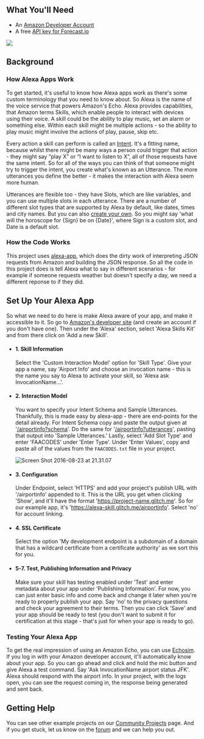 ## What You'll Need

*   An [Amazon Developer Account](https://developer.amazon.com)
*   A free [API key for Forecast.io](https://darksky.net/dev/account)

![](https://cdn.glitch.com/681cc882-059d-4b05-a1f6-6cbc099cc79c%2FalexaBriefingSkill.png)

## Background

### How Alexa Apps Work

To get started, it's useful to know how Alexa apps work as there's some custom terminology that you need to know about. So Alexa is the name of the voice service that powers Amazon's Echo. Alexa provides capabilities, that Amazon terms Skills, which enable people to interact with devices using their voice. A skill could be the ability to play music, set an alarm or something else. Within each skill might be multiple actions - so the ability to play music might involve the actions of play, pause, skip etc.

Every action a skill can perform is called an [Intent](https://developer.amazon.com/public/solutions/alexa/alexa-skills-kit/docs/alexa-skills-kit-interaction-model-reference#intent-schema-syntax-json). It's a fitting name, because whilst there might be many ways a person could trigger that action - they might say “play X” or “I want to listen to X”, all of those requests have the same intent. So for all of the ways you can think of that someone might try to trigger the intent, you create what's known as an Utterance. The more utterances you define the better - it makes the interaction with Alexa seem more human. 

Utterances are flexible too - they have Slots, which are like variables, and you can use multiple slots in each utterance. There are a number of different slot types that are supported by Alexa by default, like dates, times and city names. But you can also [create your own](https://developer.amazon.com/public/solutions/alexa/alexa-skills-kit/docs/alexa-skills-kit-interaction-model-reference#slot-types). So you might say 'what will the horoscope for {Sign} be on {Date}', where Sign is a custom slot, and Date is a default slot.

### How the Code Works

This project uses [alexa-app](https://github.com/matt-kruse/alexa-app), which does the dirty work of interpreting JSON requests from Amazon and building the JSON response. So all the code in this project does is tell Alexa what to say in different scenarios - for example if someone requests weather but doesn't specify a day, we need a different reponse to if they did.

## Set Up Your Alexa App

So what we need to do here is make Alexa aware of your app, and make it accessible to it. So go to [Amazon's developer site](https://developer.amazon.com/edw/home.html#/skills/list) (and create an account if you don't have one). Then under the 'Alexa' section, select 'Alexa Skills Kit' and from there click on 'Add a new Skill'.

*   #### 1\. Skill Information

    Select the 'Custom Interaction Model' option for 'Skill Type'. Give your app a name, say 'Airport Info' and choose an invocation name - this is the name you say to Alexa to activate your skill, so 'Alexa ask InvocationName…'.
    
*   #### 2\. Interaction Model

    You want to specify your Intent Schema and Sample Utterances. Thankfully, this is made easy by alexa-app - there are end-points for the detail already. For Intent Schema copy and paste the output given at '[/airportinfo?schema](https://alexa-skill.glitch.me/airportinfo?schema)'. Do the same for '[/airportinfo?utterances](https://alexa-skill.glitch.me/airportinfo?utterances)', pasting that output into 'Sample Utterances.' Lastly, select 'Add Slot Type' and enter 'FAACODES' under 'Enter Type'. Under 'Enter Values', copy and paste all of the values from the `FAACODES.txt` file in your project.
    
    ![Screen Shot 2016-08-23 at 21.31.07](https://hyperdev.wpengine.com/wp-content/uploads/2016/08/Screen-Shot-2016-08-23-at-21.31.07-1024x339.png)


*   #### 3\. Configuration

    Under Endpoint, select 'HTTPS' and add your project's publish URL with '/airportinfo' appended to it. This is the URL you get when clicking 'Show', and it'll have the format 'https://project-name.glitch.me'. So for our example app, it's 'https://alexa-skill.glitch.me/airportinfo'. Select 'no' for account linking.
    
*   #### 4\. SSL Certificate

    Select the option 'My development endpoint is a subdomain of a domain that has a wildcard certificate from a certificate authority' as we sort this for you.
    
*   #### 5-7\. Test, Publishing Information and Privacy

    Make sure your skill has testing enabled under 'Test' and enter metadata about your app under 'Publishing Information'. For now, you can just enter basic info and come back and change it later when you're ready to properly publish your app. Say 'no' to the privacy questions and check your agreement to their terms. Then you can click 'Save' and your app should be ready to test (you don't want to submit it for certification at this stage - that's just for when your app is ready to go).

### Testing Your Alexa App

To get the real impression of using an Amazon Echo, you can use [Echosim](https://echosim.io/). If you log in with your Amazon developer account, it'll automatically know about your app. So you can go ahead and click and hold the mic button and give Alexa a test command. Say 'Ask InvocationName airport status JFK'. Alexa should respond with the airport info. In your project, with the logs open, you can see the request coming in, the response being generated and sent back.

## Getting Help

You can see other example projects on our [Community Projects](https://glitch.com) page. And if you get stuck, let us know on the [forum](http://support.glitch.com/) and we can help you out.
